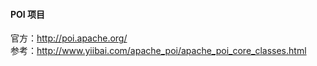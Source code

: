 #### POI 项目
官方：http://poi.apache.org/  
参考：http://www.yiibai.com/apache_poi/apache_poi_core_classes.html

